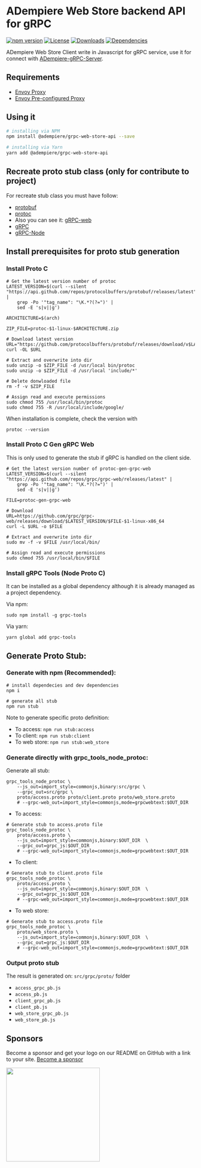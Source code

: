 # ADempiere Web Store backend API for gRPC
[![npm version](https://img.shields.io/npm/v/@adempiere/grpc-web-store.svg)](https://www.npmjs.com/package/@adempiere/grpc-web-store)
[![License](https://img.shields.io/npm/l/@adempiere/grpc-web-store.svg)](https://github.com/erpcya/adempiere-web-store/blob/master/LICENSE)
[![Downloads](https://img.shields.io/npm/dm/@adempiere/grpc-web-store.svg)](https://www.npmjs.com/package/@adempiere/grpc-web-store)
[![Dependencies](https://img.shields.io/librariesio/github/erpcya/grpc-web-store.svg)](https://www.npmjs.com/package/@adempiere/grpc-web-store-api)

ADempiere Web Store Client write in Javascript for gRPC service, use it for connect with
[ADempiere-gRPC-Server](https://github.com/erpcya/adempiere-gRPC-Server).

## Requirements
- [Envoy Proxy](https://www.envoyproxy.io/)
- [Envoy Pre-configured Proxy](https://github.com/erpcya/gRPC-Envoy-Proxy)

## Using it

``` bash
# installing via NPM
npm install @adempiere/grpc-web-store-api --save
```
``` bash
# installing via Yarn
yarn add @adempiere/grpc-web-store-api
```

## Recreate proto stub class (only for contribute to project)
For recreate stub class you must have follow:
- [protobuf](https://github.com/protocolbuffers/protobuf/releases)
- [protoc](https://github.com/grpc/grpc-web/releases)
- Also you can see it: [gRPC-web](https://github.com/grpc/grpc-web)
- [gRPC](https://grpc.io/docs/tutorials/basic/web.html)
- [gRPC-Node](https://github.com/grpc/grpc-node)


## Install prerequisites for proto stub generation

### Install Proto C

```shell
# Get the latest version number of protoc
LATEST_VERSION=$(curl --silent "https://api.github.com/repos/protocolbuffers/protobuf/releases/latest" |
    grep -Po '"tag_name": "\K.*?(?=")' |
    sed -E 's|v||g')

ARCHITECTURE=$(arch)

ZIP_FILE=protoc-$1-linux-$ARCHITECTURE.zip

# Download latest version
URL="https://github.com/protocolbuffers/protobuf/releases/download/v$LATEST_VERSION/$ZIP_FILE"
curl -OL $URL

# Extract and overwrite into dir
sudo unzip -o $ZIP_FILE -d /usr/local bin/protoc
sudo unzip -o $ZIP_FILE -d /usr/local 'include/*'

# Delete donwloaded file
rm -f -v $ZIP_FILE

# Assign read and execute permissions
sudo chmod 755 /usr/local/bin/protoc
sudo chmod 755 -R /usr/local/include/google/
```

When installation is complete, check the version with
```Shell
protoc --version
```

### Install Proto C Gen gRPC Web
This is only used to generate the stub if gRPC is handled on the client side.

```shell
# Get the latest version number of protoc-gen-grpc-web
LATEST_VERSION=$(curl --silent "https://api.github.com/repos/grpc/grpc-web/releases/latest" |
    grep -Po '"tag_name": "\K.*?(?=")' |
    sed -E 's|v||g')

FILE=protoc-gen-grpc-web

# Download
URL=https://github.com/grpc/grpc-web/releases/download/$LATEST_VERSION/$FILE-$1-linux-x86_64
curl -L $URL -o $FILE

# Extract and overwrite into dir
sudo mv -f -v $FILE /usr/local/bin/

# Assign read and execute permissions
sudo chmod 755 /usr/local/bin/$FILE
```

### Install gRPC Tools (Node Proto C)
It can be installed as a global dependency although it is already managed as a project dependency.

Via npm:
```shell
sudo npm install -g grpc-tools
```

Via yarn:
```shell
yarn global add grpc-tools
```

## Generate Proto Stub:

### Generate with npm (Recommended):
```shell
# install dependecies and dev dependencies
npm i

# generate all stub
npm run stub
```

Note to generate specific proto definition:
* To access: `npm run stub:access`
* To client: `npm run stub:client`
* To web store: `npm run stub:web_store`

### Generate directly with grpc_tools_node_protoc:

Generate all stub:
```shell
grpc_tools_node_protoc \
    --js_out=import_style=commonjs,binary:src/grpc \
    --grpc_out=src/grpc \
    proto/access.proto proto/client.proto proto/web_store.proto
    # --grpc-web_out=import_style=commonjs,mode=grpcwebtext:$OUT_DIR
```


* To access:
```shell
# Generate stub to access.proto file
grpc_tools_node_protoc \
    proto/access.proto \
    --js_out=import_style=commonjs,binary:$OUT_DIR  \
    --grpc_out=grpc_js:$OUT_DIR
    # --grpc-web_out=import_style=commonjs,mode=grpcwebtext:$OUT_DIR
```

* To client:
```shell
# Generate stub to client.proto file
grpc_tools_node_protoc \
    proto/access.proto \
    --js_out=import_style=commonjs,binary:$OUT_DIR  \
    --grpc_out=grpc_js:$OUT_DIR
    # --grpc-web_out=import_style=commonjs,mode=grpcwebtext:$OUT_DIR
```

* To web store:
```shell
# Generate stub to access.proto file
grpc_tools_node_protoc \
    proto/web_store.proto \
    --js_out=import_style=commonjs,binary:$OUT_DIR  \
    --grpc_out=grpc_js:$OUT_DIR
    # --grpc-web_out=import_style=commonjs,mode=grpcwebtext:$OUT_DIR
```


### Output proto stub
The result is generated on: `src/grpc/proto/` folder
- `access_grpc_pb.js`
- `access_pb.js`
- `client_grpc_pb.js`
- `client_pb.js`
- `web_store_grpc_pb.js`
- `web_store_pb.js`


## Sponsors

Become a sponsor and get your logo on our README on GitHub with a link to your site. [Become a sponsor](https://www.paypal.com/paypalme/YamelSenih)

<a href="http://erpya.com/"><img width="250px" src="https://erpya.com/wp-content/uploads/2017/11/ERP-logotipo-H-color.png" /></a>
